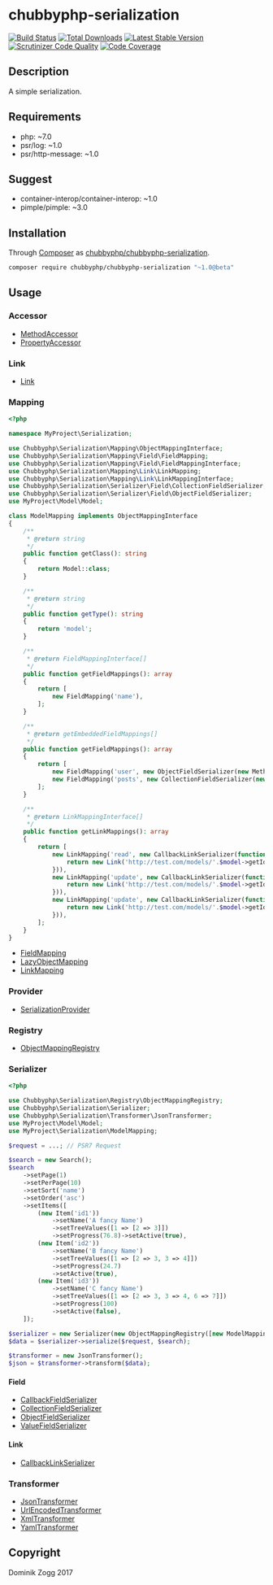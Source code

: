 # chubbyphp-serialization

[![Build Status](https://api.travis-ci.org/chubbyphp/chubbyphp-serialization.png?branch=master)](https://travis-ci.org/chubbyphp/chubbyphp-serialization)
[![Total Downloads](https://poser.pugx.org/chubbyphp/chubbyphp-serialization/downloads.png)](https://packagist.org/packages/chubbyphp/chubbyphp-serialization)
[![Latest Stable Version](https://poser.pugx.org/chubbyphp/chubbyphp-serialization/v/stable.png)](https://packagist.org/packages/chubbyphp/chubbyphp-serialization)
[![Scrutinizer Code Quality](https://scrutinizer-ci.com/g/chubbyphp/chubbyphp-serialization/badges/quality-score.png?b=master)](https://scrutinizer-ci.com/g/chubbyphp/chubbyphp-serialization/?branch=master)
[![Code Coverage](https://scrutinizer-ci.com/g/chubbyphp/chubbyphp-serialization/badges/coverage.png?b=master)](https://scrutinizer-ci.com/g/chubbyphp/chubbyphp-serialization/?branch=master)

## Description

A simple serialization.

## Requirements

 * php: ~7.0
 * psr/log: ~1.0
 * psr/http-message: ~1.0

## Suggest

 * container-interop/container-interop: ~1.0
 * pimple/pimple: ~3.0

## Installation

Through [Composer](http://getcomposer.org) as [chubbyphp/chubbyphp-serialization][1].

```sh
composer require chubbyphp/chubbyphp-serialization "~1.0@beta"
```

## Usage

### Accessor

 * [MethodAccessor][2]
 * [PropertyAccessor][3]

### Link

 * [Link][4]

### Mapping

```php
<?php

namespace MyProject\Serialization;

use Chubbyphp\Serialization\Mapping\ObjectMappingInterface;
use Chubbyphp\Serialization\Mapping\Field\FieldMapping;
use Chubbyphp\Serialization\Mapping\Field\FieldMappingInterface;
use Chubbyphp\Serialization\Mapping\Link\LinkMapping;
use Chubbyphp\Serialization\Mapping\Link\LinkMappingInterface;
use Chubbyphp\Serialization\Serializer\Field\CollectionFieldSerializer;
use Chubbyphp\Serialization\Serializer\Field\ObjectFieldSerializer;
use MyProject\Model\Model;

class ModelMapping implements ObjectMappingInterface
{
    /**
     * @return string
     */
    public function getClass(): string
    {
        return Model::class;
    }

    /**
     * @return string
     */
    public function getType(): string
    {
        return 'model';
    }

    /**
     * @return FieldMappingInterface[]
     */
    public function getFieldMappings(): array
    {
        return [
            new FieldMapping('name'),
        ];
    }

    /**
     * @return getEmbeddedFieldMappings[]
     */
    public function getFieldMappings(): array
    {
        return [
            new FieldMapping('user', new ObjectFieldSerializer(new MethodAccessor('getUser'))),
            new FieldMapping('posts', new CollectionFieldSerializer(new PropertyAccessor('getPosts'))),
        ];
    }

    /**
     * @return LinkMappingInterface[]
     */
    public function getLinkMappings(): array
    {
        return [
            new LinkMapping('read', new CallbackLinkSerializer(function (Request $request, Model $model) {
                return new Link('http://test.com/models/'.$model->getId(), Link::METHOD_GET);
            })),
            new LinkMapping('update', new CallbackLinkSerializer(function (Request $request, Model $model) {
                return new Link('http://test.com/models/'.$model->getId(), Link::METHOD_PUT);
            })),
            new LinkMapping('update', new CallbackLinkSerializer(function (Request $request, Model $model) {
                return new Link('http://test.com/models/'.$model->getId(), Link::METHOD_DELETE);
            })),
        ];
    }
}
```

 * [FieldMapping][5]
 * [LazyObjectMapping][6]
 * [LinkMapping][7]

### Provider

 * [SerializationProvider][8]

### Registry

 * [ObjectMappingRegistry][9]

### Serializer

```php
<?php

use Chubbyphp\Serialization\Registry\ObjectMappingRegistry;
use Chubbyphp\Serialization\Serializer;
use Chubbyphp\Serialization\Transformer\JsonTransformer;
use MyProject\Model\Model;
use MyProject\Serialization\ModelMapping;

$request = ...; // PSR7 Request

$search = new Search();
$search
    ->setPage(1)
    ->setPerPage(10)
    ->setSort('name')
    ->setOrder('asc')
    ->setItems([
        (new Item('id1'))
            ->setName('A fancy Name')
            ->setTreeValues([1 => [2 => 3]])
            ->setProgress(76.8)->setActive(true),
        (new Item('id2'))
            ->setName('B fancy Name')
            ->setTreeValues([1 => [2 => 3, 3 => 4]])
            ->setProgress(24.7)
            ->setActive(true),
        (new Item('id3'))
            ->setName('C fancy Name')
            ->setTreeValues([1 => [2 => 3, 3 => 4, 6 => 7]])
            ->setProgress(100)
            ->setActive(false),
    ]);

$serializer = new Serializer(new ObjectMappingRegistry([new ModelMapping()]));
$data = $serializer->serialize($request, $search);

$transformer = new JsonTransformer();
$json = $transformer->transform($data);
```

#### Field

* [CallbackFieldSerializer][10]
* [CollectionFieldSerializer][11]
* [ObjectFieldSerializer][12]
* [ValueFieldSerializer][13]

#### Link

* [CallbackLinkSerializer][14]

### Transformer

* [JsonTransformer][15]
* [UrlEncodedTransformer][16]
* [XmlTransformer][17]
* [YamlTransformer][18]

## Copyright

Dominik Zogg 2017

[1]: https://packagist.org/packages/chubbyphp/chubbyphp-serialization

[2]: doc/Accessor/MethodAccessor.md
[3]: doc/Accessor/PropertyAccessor.md

[4]: doc/Link/Link.md

[5]: doc/Mapping/FieldMapping.md
[6]: doc/Mapping/LazyObjectMapping.md
[7]: doc/Mapping/LinkMapping.md

[8]: doc/Provider/SerializationProvider.md

[9]: doc/Registry/ObjectMappingRegistry.md

[10]: doc/Serializer/Field/CallbackFieldSerializer.md
[11]: doc/Serializer/Field/CollectionFieldSerializer.md
[12]: doc/Serializer/Field/ObjectFieldSerializer.md
[13]: doc/Serializer/Field/ValueFieldSerializer.md
[14]: doc/Serializer/Link/CallbackLinkSerializer.md

[15]: doc/Transformer/JsonTransformer.md
[16]: doc/Transformer/UrlEncodedTransformer.md
[17]: doc/Transformer/XmlTransformer.md
[18]: doc/Transformer/YamlTransformer.md

